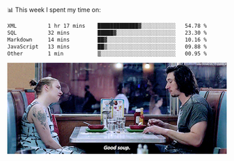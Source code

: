 📊 This week I spent my time on:
<!--START_SECTION:waka-->
```text
XML          1 hr 17 mins    █████████████▓░░░░░░░░░░░   54.78 % 
SQL          32 mins         █████▓░░░░░░░░░░░░░░░░░░░   23.30 % 
Markdown     14 mins         ██▓░░░░░░░░░░░░░░░░░░░░░░   10.16 % 
JavaScript   13 mins         ██▒░░░░░░░░░░░░░░░░░░░░░░   09.88 % 
Other        1 min           ▒░░░░░░░░░░░░░░░░░░░░░░░░   00.95 % 
```
<!--END_SECTION:waka-->


![](goodSoup.gif)
